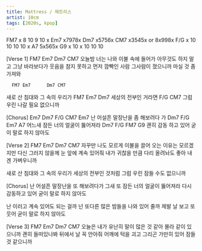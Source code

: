 ```yaml
---
title: Mattress / 매트리스
artist: 10cm
tags: [2020s, kpop]
---
```

FM7   x 8 10 9 10 x
Em7   x7978x
Dm7   x5756x
CM7   x3545x or 8x998x
F/G   x 10 10 10 10 x
A7    5x565x
G9    x 10 x 10 10 10

[Verse 1] FM7 Em7 Dm7 CM7
오늘밤 너는 나와 이불 속에 들어가
아무것도 하지 말고 그냥 바라보다가
웃음을 참지 못하고 먼저 깜빡인 사람
그사람이 졌으니까 마실 것 좀 가져와

      FM7 Em7      Dm7 CM7  
새로 산 침대와 그 속의 우리가
      FM7 Em7  Dm7
세상의 전부인 거라면
         F/G        CM7
그럼 우린 나갈 필요 없으니까

[Chorus]
Em7 Dm7   F/G        CM7 Em7
난 어설픈 말장난을 좀 해보려다  가
 Dm7    F/G         Em7 A7
어느새 잠든 너의 얼굴이 뚫어져라
    Dm7   F/G       FM7 G9
괜히 감동 하고 있어 굳이 말로 하지 않아도

[Verse 2] FM7 Em7 Dm7 CM7
자꾸만 나도 모르게 이불을 끌어 오는
이유는 모르겠지만 다신 그러지 않을께
눈 앞에 계속 있어줘 내가 귀찮을 만큼
다리 올려놔도 좋아 내겐 가벼우니까

새로 산 침대와 그 속의 우리가
세상의 전부인 것처럼
그럼 우린 잠들 수도 없으니까

[Chorus]
난 어설픈 말장난을 또 해보려다가
그새 또 잠든 너의 얼굴이 뚫어져라
다시 감동하고 있어
굳이 말로 하지 않아도

난 이러고 계속 있어도 되는 걸까
넌 또다른 많은 밤들을
나와 있어 줄까
제발 날 보고 또 웃어
굳이 말로 하지 않아도

[Verse 3] FM7 Em7 Dm7 CM7
오늘은 내가 유난히 말이 많은 것 같아
몰라 같이 있으니까 괜히 들떠있나봐
뒤에서 날 꼭 안아줘 어깨에 턱을 괴고
그리곤 가만히 있어 잠들 것 같으니까